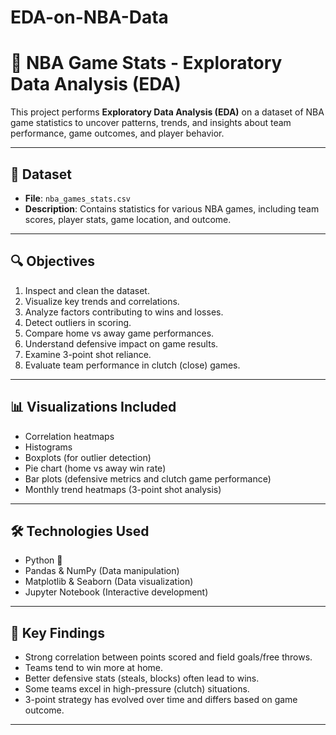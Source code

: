 # EDA-on-NBA-Data
# 🏀 NBA Game Stats - Exploratory Data Analysis (EDA)

This project performs **Exploratory Data Analysis (EDA)** on a dataset of NBA game statistics to uncover patterns, trends, and insights about team performance, game outcomes, and player behavior.

---

## 📁 Dataset

- **File**: `nba_games_stats.csv`
- **Description**: Contains statistics for various NBA games, including team scores, player stats, game location, and outcome.

---

## 🔍 Objectives

1. Inspect and clean the dataset.
2. Visualize key trends and correlations.
3. Analyze factors contributing to wins and losses.
4. Detect outliers in scoring.
5. Compare home vs away game performances.
6. Understand defensive impact on game results.
7. Examine 3-point shot reliance.
8. Evaluate team performance in clutch (close) games.

---

## 📊 Visualizations Included

- Correlation heatmaps
- Histograms
- Boxplots (for outlier detection)
- Pie chart (home vs away win rate)
- Bar plots (defensive metrics and clutch game performance)
- Monthly trend heatmaps (3-point shot analysis)

---

## 🛠️ Technologies Used

- Python 🐍
- Pandas & NumPy (Data manipulation)
- Matplotlib & Seaborn (Data visualization)
- Jupyter Notebook (Interactive development)

---

## 📌 Key Findings

- Strong correlation between points scored and field goals/free throws.
- Teams tend to win more at home.
- Better defensive stats (steals, blocks) often lead to wins.
- Some teams excel in high-pressure (clutch) situations.
- 3-point strategy has evolved over time and differs based on game outcome.

---
